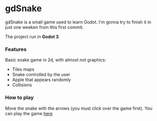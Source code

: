 # gdSnake

gdSnake is a small game used to learn Godot. I'm gonna try to finish it in just one weeken from this first commit. 

The project run in **Godot 3**.

### Features

Basic snake game in 2d, with almost not graphics:

- Tiles maps
- Snake controlled by the user
- Apple that appears randomly
- Collisions

### How to play

Move the snake with the arrows (you must click over the game first).
You can play the game [here](https://oscaralonsob.github.io/gdSnake/)
